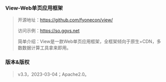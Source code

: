 ### View-Web单页应用框架
>开源地址：https://github.com/fyonecon/view/
> 
>访问示例：https://so.ggvs.net
> 
>简单介绍：View是一款Web单页应用框架，全框架倾向于原生+CDN，多数数据计算工具拿来即用。
>
### 版本&版权
>v3.3，2023-03-04；Apache2.0。
> 